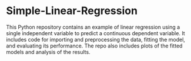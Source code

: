 # Simple-Linear-Regression
This Python repository contains an example of linear regression using a single independent variable to predict a continuous dependent variable. It includes code for importing and preprocessing the data, fitting the model, and evaluating its performance. The repo also includes plots of the fitted models and analysis of the results.
